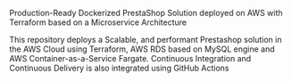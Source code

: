 Production-Ready Dockerized PrestaShop Solution deployed on AWS with Terraform based on a Microservice Architecture

This repository deploys a Scalable, and performant Prestashop solution in the AWS Cloud using Terraform, AWS RDS based on MySQL engine and AWS Container-as-a-Service Fargate.
  Continuous Integration and Continuous Delivery is also integrated using GitHub Actions
